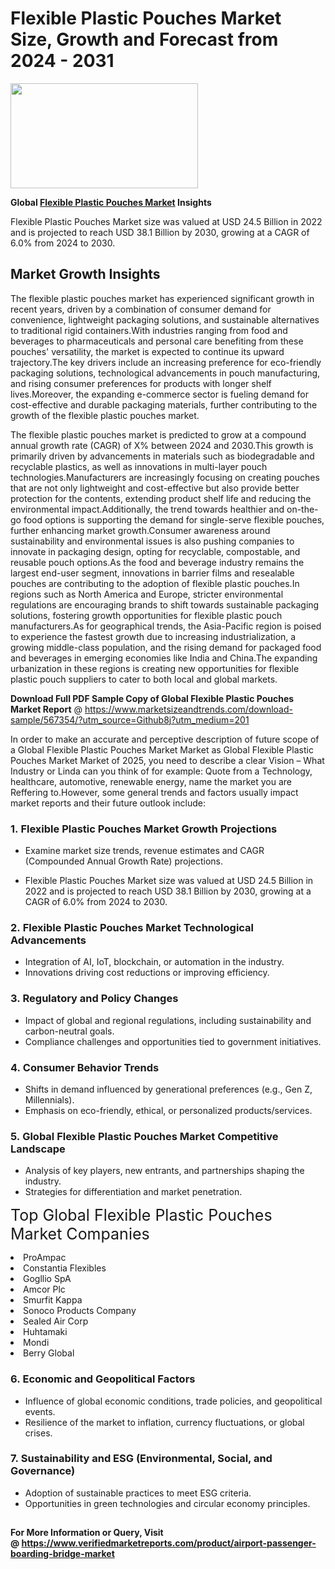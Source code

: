 <H1>Flexible Plastic Pouches Market Size, Growth and Forecast from 2024 - 2031</H1><img class="aligncenter size-medium wp-image-584254" src="https://thirdeyenews.in/wp-content/uploads/2024/09/Global-Market-Research-300x168.jpeg" alt="" width="300" height="168" /><p><strong>Global&nbsp;<a href="https://www.marketsizeandtrends.com/download-sample/567354/?utm_source=Github8j?utm_medium=201">Flexible Plastic Pouches Market</a> Insights</strong></p><p>Flexible Plastic Pouches Market size was valued at USD 24.5 Billion in 2022 and is projected to reach USD 38.1 Billion by 2030, growing at a CAGR of 6.0% from 2024 to 2030.</p><p><h2>Market Growth Insights</h2> The flexible plastic pouches market has experienced significant growth in recent years, driven by a combination of consumer demand for convenience, lightweight packaging solutions, and sustainable alternatives to traditional rigid containers.With industries ranging from food and beverages to pharmaceuticals and personal care benefiting from these pouches' versatility, the market is expected to continue its upward trajectory.The key drivers include an increasing preference for eco-friendly packaging solutions, technological advancements in pouch manufacturing, and rising consumer preferences for products with longer shelf lives.Moreover, the expanding e-commerce sector is fueling demand for cost-effective and durable packaging materials, further contributing to the growth of the flexible plastic pouches market. <p>The flexible plastic pouches market is predicted to grow at a compound annual growth rate (CAGR) of X% between 2024 and 2030.This growth is primarily driven by advancements in materials such as biodegradable and recyclable plastics, as well as innovations in multi-layer pouch technologies.Manufacturers are increasingly focusing on creating pouches that are not only lightweight and cost-effective but also provide better protection for the contents, extending product shelf life and reducing the environmental impact.Additionally, the trend towards healthier and on-the-go food options is supporting the demand for single-serve flexible pouches, further enhancing market growth.Consumer awareness around sustainability and environmental issues is also pushing companies to innovate in packaging design, opting for recyclable, compostable, and reusable pouch options.As the food and beverage industry remains the largest end-user segment, innovations in barrier films and resealable pouches are contributing to the adoption of flexible plastic pouches.In regions such as North America and Europe, stricter environmental regulations are encouraging brands to shift towards sustainable packaging solutions, fostering growth opportunities for flexible plastic pouch manufacturers.As for geographical trends, the Asia-Pacific region is poised to experience the fastest growth due to increasing industrialization, a growing middle-class population, and the rising demand for packaged food and beverages in emerging economies like India and China.The expanding urbanization in these regions is creating new opportunities for flexible plastic pouch suppliers to cater to both local and global markets.</p><p><span class=""><strong>Download Full PDF Sample Copy of Global Flexible Plastic Pouches Market Report</strong> @ <a href="https://www.marketsizeandtrends.com/download-sample/567354/?utm_source=Github8j?utm_medium=201" target="_blank">https://www.marketsizeandtrends.com/download-sample/567354/?utm_source=Github8j?utm_medium=201</a></span></p><p>In order to make an accurate and perceptive description of future scope of a Global&nbsp;Flexible Plastic Pouches Market Market as Global&nbsp;Flexible Plastic Pouches Market Market of 2025, you need to describe a clear Vision &ndash; What Industry or Linda can you think of for example: Quote from a Technology, healthcare, automotive, renewable energy, name the market you are Reffering to.However, some general trends and factors usually impact market reports and their future outlook include:</p><h3>1.&nbsp;<strong>Flexible Plastic Pouches Market Growth Projections</strong></h3><ul><li>Examine market size trends, revenue estimates and CAGR (Compounded Annual Growth Rate) projections.</li><li><p>Flexible Plastic Pouches Market size was valued at USD 24.5 Billion in 2022 and is projected to reach USD 38.1 Billion by 2030, growing at a CAGR of 6.0% from 2024 to 2030.</p></li></ul><h3>2.&nbsp;<strong>Flexible Plastic Pouches Market Technological Advancements</strong></h3><ul><li>Integration of AI, IoT, blockchain, or automation in the industry.</li><li>Innovations driving cost reductions or improving efficiency.</li></ul><h3>3.&nbsp;<strong>Regulatory and Policy Changes</strong></h3><ul><li>Impact of global and regional regulations, including sustainability and carbon-neutral goals.</li><li>Compliance challenges and opportunities tied to government initiatives.</li></ul><h3>4.&nbsp;<strong>Consumer Behavior Trends</strong></h3><ul><li>Shifts in demand influenced by generational preferences (e.g., Gen Z, Millennials).</li><li>Emphasis on eco-friendly, ethical, or personalized products/services.</li></ul><h3>5.&nbsp;<strong>Global Flexible Plastic Pouches Market Competitive Landscape</strong></h3><ul><li>Analysis of key players, new entrants, and partnerships shaping the industry.</li><li>Strategies for differentiation and market penetration.</li></ul><p data-pm-slice="1 1 []"><span style="color: inherit; font-family: inherit; font-size: 25px;">Top Global Flexible Plastic Pouches Market Companies</span></p><div class="" data-test-id=""><p><li>ProAmpac</li><li> Constantia Flexibles</li><li> Gogllio SpA</li><li> Amcor Plc</li><li> Smurfit Kappa</li><li> Sonoco Products Company</li><li> Sealed Air Corp</li><li> Huhtamaki</li><li> Mondi</li><li> Berry Global</li></p></div><h3>6.&nbsp;<strong>Economic and Geopolitical Factors</strong></h3><ul><li>Influence of global economic conditions, trade policies, and geopolitical events.</li><li>Resilience of the market to inflation, currency fluctuations, or global crises.</li></ul><h3>7.&nbsp;<strong>Sustainability and ESG (Environmental, Social, and Governance)</strong></h3><ul><li>Adoption of sustainable practices to meet ESG criteria.</li><li>Opportunities in green technologies and circular economy principles.</li></ul><h2><strong style="font-size: 14px;">For More Information or Query, Visit @&nbsp;</strong><a style="background-color: #ffffff; font-size: 14px;" href="https://www.marketsizeandtrends.com/report/flexible-plastic-pouches-market/" target="_blank">https://www.verifiedmarketreports.com/product/airport-passenger-boarding-bridge-market</a></h2>
